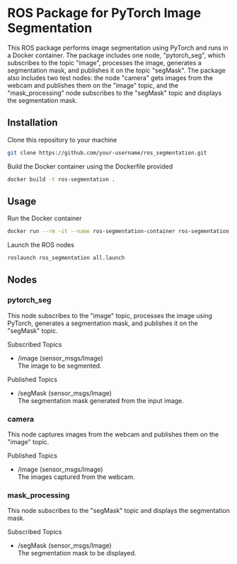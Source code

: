 # ROS Package for PyTorch Image Segmentation
This ROS package performs image segmentation using PyTorch and runs in a Docker container. The package includes one node, "pytorch_seg", which subscribes to the topic "image", processes the image, generates a segmentation mask, and publishes it on the topic "segMask". The package also includes two test nodes: the node "camera" gets images from the webcam and publishes them on the "image" topic, and the "mask_processing" node subscribes to the "segMask" topic and displays the segmentation mask.

## Installation
Clone this repository to your machine

```bash
git clone https://github.com/your-username/ros_segmentation.git
```
Build the Docker container using the Dockerfile provided
```bash
docker build -t ros-segmentation .
```
## Usage
Run the Docker container
```bash
docker run --rm -it --name ros-segmentation-container ros-segmentation
```
Launch the ROS nodes

```bash
roslaunch ros_segmentation all.launch
```
## Nodes
### pytorch_seg
This node subscribes to the "image" topic, processes the image using PyTorch, generates a segmentation mask, and publishes it on the "segMask" topic.

Subscribed Topics  
* /image (sensor_msgs/Image)  
   The image to be segmented.

Published Topics  
* /segMask (sensor_msgs/Image)  
  The segmentation mask generated from the input image.  

### camera
This node captures images from the webcam and publishes them on the "image" topic.

Published Topics  
*   /image (sensor_msgs/Image)  
    The images captured from the webcam.

### mask_processing
This node subscribes to the "segMask" topic and displays the segmentation mask.

Subscribed Topics
*   /segMask (sensor_msgs/Image)  
    The segmentation mask to be displayed.


